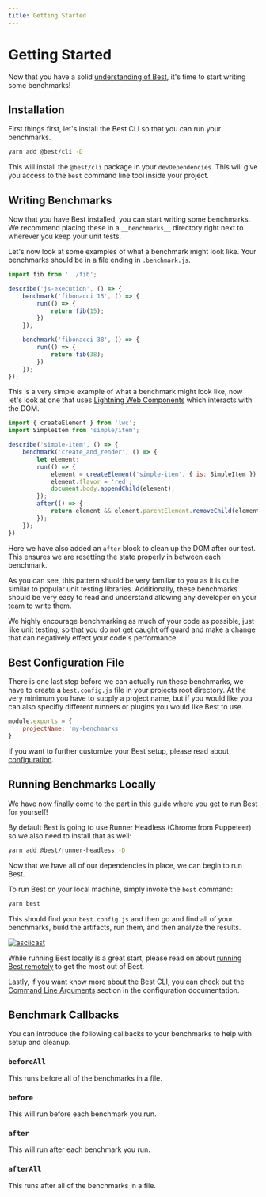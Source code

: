 ```yaml
---
title: Getting Started
---
```


# Getting Started
Now that you have a solid [understanding of Best](/guide/introduction), it's time to start writing some benchmarks!

## Installation
First things first, let's install the Best CLI so that you can run your benchmarks.
```sh
yarn add @best/cli -D
```
This will install the `@best/cli` package in your `devDependencies`. This will give you access to the `best` command line tool inside your project.

## Writing Benchmarks
Now that you have Best installed, you can start writing some benchmarks. We recommend placing these in a `__benchmarks__` directory right next to wherever you keep your unit tests.

Let's now look at some examples of what a benchmark might look like. Your benchmarks should be in a file ending in `.benchmark.js`.

```js
import fib from '../fib';

describe('js-execution', () => {
    benchmark('fibonacci 15', () => {
        run(() => {
            return fib(15);
        })
    });

    benchmark('fibonacci 38', () => {
        run(() => {
            return fib(38);
        })
    });
});
```

This is a very simple example of what a benchmark might look like, now let's look at one that uses [Lightning Web Components](https://lwc.dev) which interacts with the DOM.

```js
import { createElement } from 'lwc';
import SimpleItem from 'simple/item';

describe('simple-item', () => {
    benchmark('create_and_render', () => {
        let element;
        run(() => {
            element = createElement('simple-item', { is: SimpleItem });
            element.flavor = 'red';
            document.body.appendChild(element);
        });
        after(() => {
            return element && element.parentElement.removeChild(element);
        });
    });
})
```

Here we have also added an `after` block to clean up the DOM after our test. This ensures we are resetting the state properly in between each benchmark.

As you can see, this pattern shuold be very familiar to you as it is quite similar to popular unit testing libraries. Additionally, these benchmarks should be very easy to read and understand allowing any developer on your team to write them.

We highly encourage benchmarking as much of your code as possible, just like unit testing, so that you do not get caught off guard and make a change that can negatively effect your code's performance.

## Best Configuration File
There is one last step before we can actually run these benchmarks, we have to create a `best.config.js` file in your projects root directory. At the very minimum you have to supply a project name, but if you would like you can also specifiy different runners or plugins you would like Best to use.

```js
module.exports = {
    projectName: 'my-benchmarks'
}
```

If you want to further customize your Best setup, please read about [configuration](/guide/configuration#best-configuration).

## Running Benchmarks Locally
We have now finally come to the part in this guide where you get to run Best for yourself!

By default Best is going to use Runner Headless (Chrome from Puppeteer) so we also need to install that as well:
```sh
yarn add @best/runner-headless -D
```

Now that we have all of our dependencies in place, we can begin to run Best.

To run Best on your local machine, simply invoke the `best` command:
```sh
yarn best
```
This should find your `best.config.js` and then go and find all of your benchmarks, build the artifacts, run them, and then analyze the results.

[![asciicast](https://asciinema.org/a/158780.png)](https://asciinema.org/a/158780)

While running Best locally is a great start, please read on about [running Best remotely](/guide/running-remotely) to get the most out of Best.

Lastly, if you want know more about the Best CLI, you can check out the [Command Line Arguments](/guide/configuration#command-line-argumemnts) section in the configuration documentation.

## Benchmark Callbacks
You can introduce the following callbacks to your benchmarks to help with setup and cleanup.

### `beforeAll`
This runs before all of the benchmarks in a file.

### `before`
This will run before each benchmark you run.

### `after`
This will run after each benchmark you run.

### `afterAll`
This runs after all of the benchmarks in a file.
